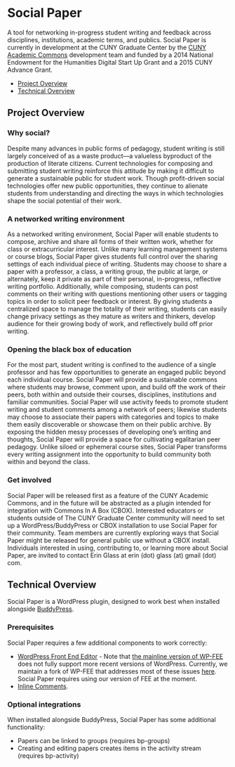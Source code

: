 # Social Paper

A tool for networking in-progress student writing and feedback across disciplines, institutions, academic terms, and publics. Social Paper is currently in development at the CUNY Graduate Center by the [CUNY Academic Commons](https://commons.gc.cuny.edu) development team and funded by a 2014 National Endowment for the Humanities Digital Start Up Grant and a 2015 CUNY Advance Grant. 

* [Project Overview](#project-overview)
* [Technical Overview](#technical-overview)

## Project Overview

### Why social? 

Despite many advances in public forms of pedagogy, student writing is still largely conceived of as a waste product—a valueless byproduct of the production of literate citizens. Current technologies for composing and submitting student writing reinforce this attitude by making it difficult to generate a sustainable public for student work. Though profit-driven social technologies offer new public opportunities, they continue to alienate students from understanding and directing the ways in which technologies shape the social potential of their work.

### A networked writing environment

As a networked writing environment, Social Paper will enable students to compose, archive and share all forms of their written work, whether for class or extracurricular interest. Unlike many learning management systems or course blogs, Social Paper gives students full control over the sharing settings of each individual piece of writing. Students may choose to share a paper with a professor, a class, a writing group, the public at large, or alternately, keep it private as part of their personal, in-progress, reflective writing portfolio. Additionally, while composing, students can post comments on their writing with questions mentioning other users or tagging topics in order to solicit peer feedback or interest. By giving students a centralized space to manage the totality of their writing, students can easily change privacy settings as they mature as writers and thinkers, develop audience for their growing body of work, and reflectively build off prior writing.

### Opening the black box of education

For the most part, student writing is confined to the audience of a single professor and has few opportunities to generate an engaged public beyond each individual course. Social Paper will provide a sustainable commons where students may browse, comment upon, and build off the work of their peers, both within and outside their courses, disciplines, institutions and familiar communities. Social Paper will use activity feeds to promote student writing and student comments among a network of peers; likewise students may choose to associate their papers with categories and topics to make them easily discoverable or showcase them on their public archive. By exposing the hidden messy processes of developing one’s writing and thoughts, Social Paper will provide a space for cultivating egalitarian peer pedagogy. Unlike siloed or ephemeral course sites, Social Paper transforms every writing assignment into the opportunity to build community both within and beyond the class.

### Get involved

Social Paper will be released first as a feature of the CUNY Academic Commons, and in the future will be abstracted as a plugin intended for integration with Commons In A Box (CBOX). Interested educators or students outside of The CUNY Graduate Center community will need to set up a WordPress/BuddyPress or CBOX installation to use Social Paper for their community. Team members are currently exploring ways that Social Paper might be released for general public use without a CBOX install. Individuals interested in using, contributing to, or learning more about Social Paper, are invited to contact Erin Glass at erin (dot) glass (at) gmail (dot) com. 

## Technical Overview

Social Paper is a WordPress plugin, designed to work best when installed alongside [BuddyPress](https://buddypress.org).

### Prerequisites

Social Paper requires a few additional components to work correctly:

* [WordPress Front End Editor](https://github.com/cuny-academic-commons/wp-front-end-editor/releases) - Note that [the mainline version of WP-FEE](https://wordpress.org/plugins/wp-front-end-editor) does not fully support more recent versions of WordPress.  Currently, we maintain a fork of WP-FEE that addresses most of these issues [here](https://github.com/cuny-academic-commons/wp-front-end-editor/releases).  Social Paper requires using our version of FEE at the moment.
* [Inline Comments](https://wordpress.org/plugins/inline-comments/). 

### Optional integrations

When installed alongside BuddyPress, Social Paper has some additional functionality:

* Papers can be linked to groups (requires bp-groups)
* Creating and editing papers creates items in the activity stream (requires bp-activity)

